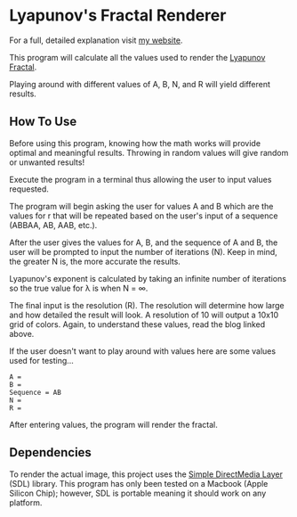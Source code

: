# Lyapunov's Fractal Renderer
For a full, detailed explanation visit [my website](https://frankovich.dev). 

This program will calculate all the values used to render the [Lyapunov Fractal](https://en.wikipedia.org/wiki/Lyapunov_fractal).

Playing around with different values of A, B, N, and R will yield different results.

## How To Use
Before using this program, knowing how the math works will provide optimal and meaningful results. Throwing in random values will give random or unwanted results! 

Execute the program in a terminal thus allowing the user to input values requested.

The program will begin asking the user for values A and B which are the values for r that will be repeated based on the user's input of a sequence (ABBAA, AB, AAB, etc.). 

After the user gives the values for A, B, and the sequence of A and B, the user will be prompted to input the number of iterations (N). Keep in mind, the greater N is, the more accurate the results.

Lyapunov's exponent is calculated by taking an infinite number of iterations so the true value for λ is when N = ∞. 

The final input is the resolution (R). The resolution will determine how large and how detailed the result will look. A resolution of 10 will output a 10x10 grid of colors. Again, to understand these values, read the blog linked above.

If the user doesn't want to play around with values here are some values used for testing...
```
A =
B =
Sequence = AB
N = 
R = 
```

After entering values, the program will render the fractal.

## Dependencies
To render the actual image, this project uses the [Simple DirectMedia Layer](https://www.libsdl.org) (SDL) library. This program has only been tested on a Macbook (Apple Silicon Chip); however, SDL is portable meaning it should work on any platform.
